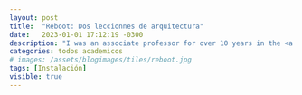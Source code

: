 ```yaml
---
layout: post
title:  "Reboot: Dos leccionnes de arquitectura"
date:   2023-01-01 17:12:19 -0300
description: "I was an associate professor for over 10 years in the <a href='https://cv.fadu.edu.uy/mod/data/view.php?d=6&rid=557&filter=1' target='blank'>Visual Communication Design Degree</a> at the Faculty of Architecture, Design, and Urban Planning at the University of Uruguay."
categories: todos academicos
# images: /assets/blogimages/tiles/reboot.jpg
tags: [Instalación]
visible: true
---
```

